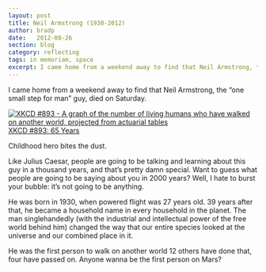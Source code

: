 ```yaml
---
layout: post
title: Neil Armstrong (1930-2012)
author: bradp
date:   2012-08-26
section: blog
category: reflecting
tags: in memoriam, space
excerpt: I came home from a weekend away to find that Neil Armstrong, the “one small step for man” guy, died on Saturday. Childhood hero bites the dust.
---
```


I came home from a weekend away to find that Neil Armstrong, the “one small step for man” guy, died on Saturday.

<div class="blog-image-centre">
  <a href="http://xkcd.com/893/" target="_blank">
    <img src="http://imgs.xkcd.com/comics/65_years.png" alt="XKCD #893 - A graph of the number of living humans who have walked on another world, projected from actuarial tables"
    <p>XKCD #893: 65 Years</p>
  </a>
</div>

Childhood hero bites the dust.

Like Julius Caesar, people are going to be talking and learning about this guy in a thousand years, and that’s pretty damn special. Want to guess what people are going to be saying about you in 2000 years? Well, I hate to burst your bubble: it’s not going to be anything.

He was born in 1930, when powered flight was 27 years old. 39 years after that, he became a household name in every household in the planet. The man singlehandedly (with the industrial and intellectual power of the free world behind him) changed the way that our entire species looked at the universe and our combined place in it.

He was the first person to walk on another world 12 others have done that, four have passed on.
Anyone wanna be the first person on Mars?
